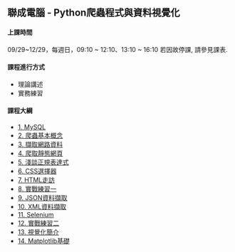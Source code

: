 ## 聯成電腦 - Python爬蟲程式與資料視覺化

#### 上課時間

09/29~12/29，每週日，09:10 ~ 12:10、13:10 ~ 16:10
若因故停課, 請參見課表.

#### 課程進行方式

- 理論講述
- 實務練習

#### 課程大綱
- [1. MySQL](http://mirdex.github.io/DataCrawler0929/0.%20MySQL.slides.html)
- [2. 爬蟲基本概念](http://mirdex.github.io/DataCrawler0929/1.%20爬蟲基本概念.slides.html)
- [3. 擷取網路資料](http://mirdex.github.io/DataCrawler0929/2.%20擷取網路資料_Q.slides.html)
- [4. 爬取靜態網頁](http://mirdex.github.io/DataCrawler0929/3.爬取靜態網頁_Q.slides.html)
- [5. 淺談正規表達式](http://mirdex.github.io/DataCrawler0929/4.%20淺談正規表達式_Q.slides.html)
- [6. CSS選擇器](http://mirdex.github.io/DataCrawler0929/5.%20CSS選擇器_Q.slides.html)
- [7. HTML走訪](http://mirdex.github.io/DataCrawler0929/6.%20HTML%20走訪_Q.slides.html)
- [8. 實戰練習一](http://mirdex.github.io/DataCrawler0929/7.%20實戰練習一_Q.slides.html)
- [9. JSON資料擷取](http://mirdex.github.io/DataCrawler0929/8.%20JSON資料擷取_Q.slides.html)
- [10. XML資料擷取](http://mirdex.github.io/DataCrawler0929/9.%20XML資料擷取_Q.slides.html)
- [11. Selenium](http://mirdex.github.io/DataCrawler0929/10.%20Selenium_Q.slides.html)
- [12. 實戰練習二](http://mirdex.github.io/DataCrawler0929/11.%20實戰練習二_Q.slides.html)
- [13. 視覺化簡介](http://mirdex.github.io/DataCrawler0929/1.%20Data%20Visualization%20Introduction.slides.html)
- [14. Matplotlib基礎](http://mirdex.github.io/DataCrawler0929/2.%20Matplotlib基礎_Q.slides.html)
